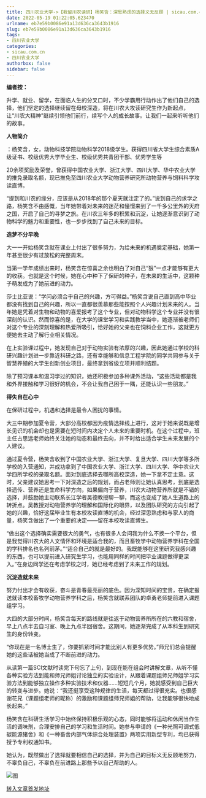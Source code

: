 ```yaml
---
title: 四川农业大学->【我留川农读研】杨笑含：深思熟虑的选择义无反顾 | sicau.com.cn
date: 2022-05-19 01:22:05.623470
urlname: eb7e59b0086e91a13d636ca3643b1916
slug: eb7e59b0086e91a13d636ca3643b1916
tags: 
- 四川农业大学
categories:
- sicau.com.cn
- 四川农业大学
authorbox: false
sidebar: false
---
```

**编者按：**

升学、就业、留学，在面临人生的分叉口时，不少学霸用行动作出了他们自己的选择，他们坚定的选择继续留在母校深造，将在川农大攻读研究生作为新起点，让“川农大精神”继续引领他们前行，续写个人的成长故事。让我们一起来听听他们的故事。

**人物简介**

：杨笑含，女，动物科技学院动物科学2018级学生。获得四川省大学生综合素质A级证书、校级优秀大学毕业生、校级优秀共青团干部、优秀学生等
<!--more-->
20余项奖励及荣誉，曾获得中国农业大学、浙江大学、四川大学、华中农业大学的推免录取名额，现已推免至四川农业大学动物营养研究所动物营养与饲料科学攻读直博。

“提到和川农的缘分，应该是从2018年的那个夏天就注定了的。”说到自己的求学之路，杨笑含不由感慨，当年她带着对未来的迷茫和憧憬来到了一千多公里外的天府之国，开启了自己的寻梦之旅。在川农三年多的积累和沉淀，让她逐渐意识到了动物科学的魅力和重要性，也一步步找到了自己未来的目标。

**造梦不分早晚**

大一一开始杨笑含就在课业上付出了很多努力，为给未来的机遇奠定基础，她第一年甚至很少有过放松的完整周末。

当第一学年成绩出来时，杨笑含在惊喜之余也明白了对自己“狠”一点才能够有更大的收获。也就是这个时候，她在心中种下了保研的种子，在未来的生活中，这颗种子萌发成为了她前进的动力。

莎士比亚说：“学问必须合乎自己的兴趣，方可得益。”杨笑含说自己直到高中毕业都没有找到自己的兴趣，所以一直都很羡慕那些能按照个人兴趣计划未来的人。当年她是凭着对生物和动物的喜爱报考了这个专业，但对动物科学这个专业并没有很深刻的认识。然而惊喜的是，在大学的课堂学习和实践教学当中，她逐渐被老师们对这个专业的深刻理解和热爱所吸引，恰好她的父亲也在饲料企业工作，这就更方便她去主动了解行业相关情况。

在上实验课过程中，她发现自己对于动物实验有浓厚的兴趣，因此她通过学校的科研兴趣计划进一步靠近科研之路，还有幸能够和信息工程学院的同学共同参与关于智慧养殖的大学生创新创业项目，最终拿到省级立项并顺利结题。

除了预习课本和温习学过的知识，她还积极参加多种课外活动，“这些活动都是我和外界接触和学习很好的机会，不会让我自己困于一隅，还能认识一些朋友。”

**得失自在心中**

在保研过程中，机遇和选择是最令人困扰的事情。

大三中期参加夏令营，大部分高校都因为疫情选择线上进行，这对于她来说既是增长见识的机会却也是需要在短时间内决定个人未来的重要时机。在这个过程中，班主任占思远老师始终关注她的动态和最终去向，并不时给出适合学生未来发展的个人建议。

通过夏令营，杨笑含收到了中国农业大学、浙江大学、复旦大学、四川大学等多所学校的入营通知，并成功拿到了中国农业大学、浙江大学、四川大学、华中农业大学四所学校的录取名额。面对到底选择去哪所高校深造，她一下拿不定主意。这时，父亲建议她思考一下对深造之后的规划，而占老师则让她认真思考，到底是选择遗传、营养还是生命科学方向，如果偏向于营养，川农大动物营养所就是不错的选择，并鼓励她主动联系长江学者吴德教授聊一聊，而这也变成了她人生道路上的转折点。吴教授对动物营养学的理解和国际化的眼界，以及团队研究的方向引起了她的兴趣，恰好这届毕业生有本校攻读直博的机会，经过深思熟虑和与家人的商量，杨笑含做出了一个重要的决定——留在本校攻读直博生。

“做出这个选择确实需要很大的勇气，也有很多人会问我为什么不换一个平台，但是我觉得川农大的人文情怀和环境是适合我的，而且畜牧学中动物营养学科在全国的学科排名也名列前茅。”“适合自己的就是最好的。我既能够在这里研究我感兴趣的东西，也可以提前进入研究生学习，也能用同样的时间把毕业课题做得更深入。”在身边同学还在考虑学校之时，她已经考虑到了未来工作的规划。

**沉淀造就未来**

努力付出才会有收获，奋斗是青春最亮丽的底色。因为深知时间的宝贵，在确定报送就读本校畜牧学动物营养学科之后，杨笑含就联系团队的卓勇老师提前进入课题组学习。

大四的大部分时间，杨笑含每天的路线就是往返于动物营养所所在的六教和宿舍，早上八点半去自习室、晚上九点半回宿舍。这期间，她逐渐完成了从本科生到研究生的身份转变。

“你现在是一名博士生了，你要抓紧时间才能比别人有更多优势。”师兄们总会提醒她的这些话被她当成了不断前进的动力。

从读第一篇SCI文献时读完下句忘了上句，到现在能在组会时讲解文章，从听不懂各种实验方法到能和师兄师姐讨论独立的实验设计，从跟着课题组师兄师姐学习实验方法到能够独立操作多种实验技术和仪器……短短几个月，她就感受到自己巨大的转变与进步。她说：“我还挺享受这种规律的生活，每天都过得很充实。也很感谢花兄（课题组老师的昵称）的激励和课题组师兄师姐的帮助，让我能够很快地成长起来。”

杨笑含在科研生活学习中始终保持积极乐观的心态，同时能够将运动和休闲当作生活的调味剂，合理安排自己的学习和生活时间。她参与申请的《一种光照可调式低碳能源猪舍》和《一种畜舍内部气体综合处理装置》两项实用新型专利，均已获得授予专利权通知书。

她认为，既然做出了选择就要相信自己的选择，并为自己的目标义无反顾地努力，不辜负自己，不辜负在前进路上那些予以自己帮助的人。

![图](https://news.sicau.edu.cn/__local/D/D4/E5/A375F9374001650A190F75DDE04_05F4E67F_AD88.jpg)

[转入文章首发地址](https://news.sicau.edu.cn/info/1078/67825.htm)